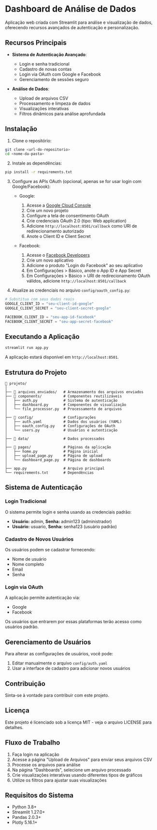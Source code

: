 # Dashboard de Análise de Dados

Aplicação web criada com Streamlit para análise e visualização de dados, oferecendo recursos avançados de autenticação e personalização.

## Recursos Principais

- **Sistema de Autenticação Avançado**:
  - Login e senha tradicional
  - Cadastro de novas contas
  - Login via OAuth com Google e Facebook
  - Gerenciamento de sessões seguro

- **Análise de Dados**:
  - Upload de arquivos CSV
  - Processamento e limpeza de dados
  - Visualizações interativas
  - Filtros dinâmicos para análise aprofundada

## Instalação

1. Clone o repositório:
```bash
git clone <url-do-repositorio>
cd <nome-da-pasta>
```

2. Instale as dependências:
```bash
pip install -r requirements.txt
```

3. Configure as APIs OAuth (opcional, apenas se for usar login com Google/Facebook):
   - Google:
     1. Acesse a [Google Cloud Console](https://console.cloud.google.com/)
     2. Crie um novo projeto
     3. Configure a tela de consentimento OAuth
     4. Crie credenciais OAuth 2.0 (tipo: Web application)
     5. Adicione `http://localhost:8501/callback` como URI de redirecionamento autorizado
     6. Anote o Client ID e Client Secret

   - Facebook:
     1. Acesse o [Facebook Developers](https://developers.facebook.com/)
     2. Crie um novo aplicativo
     3. Adicione o produto "Login do Facebook" ao seu aplicativo
     4. Em Configurações > Básico, anote o App ID e App Secret
     5. Em Configurações > Básico > URI de redirecionamento OAuth válidos, adicione `http://localhost:8501/callback`

4. Atualize as credenciais no arquivo `config/oauth_config.py`:
```python
# Substitua com seus dados reais
GOOGLE_CLIENT_ID = "seu-client-id-google"
GOOGLE_CLIENT_SECRET = "seu-client-secret-google"

FACEBOOK_CLIENT_ID = "seu-app-id-facebook"
FACEBOOK_CLIENT_SECRET = "seu-app-secret-facebook"
```

## Executando a Aplicação

```bash
streamlit run app.py
```

A aplicação estará disponível em `http://localhost:8501`.

## Estrutura do Projeto

```
📁 projeto/
│
├── 📁 arquivos_enviados/   # Armazenamento dos arquivos enviados
├── 📁 components/          # Componentes reutilizáveis
│   ├── auth.py            # Sistema de autenticação
│   ├── dashboard.py       # Componentes de visualização
│   └── file_processor.py  # Processamento de arquivos
│
├── 📁 config/              # Configurações
│   ├── auth.yaml          # Dados dos usuários (YAML)
│   ├── oauth_config.py    # Configurações de OAuth
│   └── users.py           # Usuários e autenticação
│
├── 📁 data/                # Dados processados
│
├── 📁 pages/               # Páginas da aplicação
│   ├── home.py            # Página inicial
│   ├── upload_page.py     # Página de upload
│   └── dashboard_page.py  # Página de dashboards
│
├── app.py                 # Arquivo principal
└── requirements.txt       # Dependências
```

## Sistema de Autenticação

### Login Tradicional
O sistema permite login e senha usando as credenciais padrão:
- **Usuário:** admin, **Senha:** admin123 (administrador)
- **Usuário:** usuario, **Senha:** senha123 (usuário padrão)

### Cadastro de Novos Usuários
Os usuários podem se cadastrar fornecendo:
- Nome de usuário
- Nome completo
- Email
- Senha

### Login via OAuth
A aplicação permite autenticação via:
- Google
- Facebook

Os usuários que entrarem por essas plataformas terão acesso como usuários padrão.

## Gerenciamento de Usuários

Para alterar as configurações de usuários, você pode:

1. Editar manualmente o arquivo `config/auth.yaml`
2. Usar a interface de cadastro para adicionar novos usuários

## Contribuição

Sinta-se à vontade para contribuir com este projeto.

## Licença

Este projeto é licenciado sob a licença MIT - veja o arquivo LICENSE para detalhes.

## Fluxo de Trabalho

1. Faça login na aplicação
2. Acesse a página "Upload de Arquivos" para enviar seus arquivos CSV
3. Processe os arquivos para análise
4. Na página "Dashboards", selecione um arquivo processado
5. Crie visualizações interativas usando diferentes tipos de gráficos
6. Utilize os filtros para ajustar suas visualizações

## Requisitos do Sistema

- Python 3.8+
- Streamlit 1.27.0+
- Pandas 2.0.3+
- Plotly 5.16.1+ 